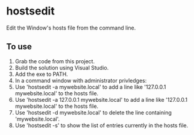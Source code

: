 # hostsedit
Edit the Window's hosts file from the command line.

## To use
1. Grab the code from this project.
1. Build the solution using Visual Studio.
1. Add the exe to PATH.
1. In a command window with administrator privledges:
  1. Use 'hostsedit -a mywebsite.local' to add a line like '127.0.0.1 mywebsite.local' to the hosts file.
  1. Use 'hostsedit -a 127.0.0.1 mywebsite.local' to add a line like '127.0.0.1 mywebsite.local' to the hosts file.
  1. Use 'hostsedit -d mywebsite.local' to delete the line containing 'mywebsite.local'.
  1. Use 'hostsedit -s' to show the list of entries currently in the hosts file.
